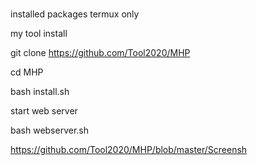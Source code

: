 # 
installed packages
termux only










my tool install

git clone https://github.com/Tool2020/MHP

cd MHP

bash install.sh

start web server

bash webserver.sh


https://github.com/Tool2020/MHP/blob/master/Screensh
